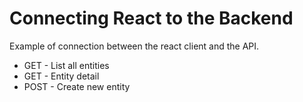 # Connecting React to the Backend 

Example of connection between the react client and the API. 
- GET - List all entities
- GET - Entity detail
- POST - Create new entity
